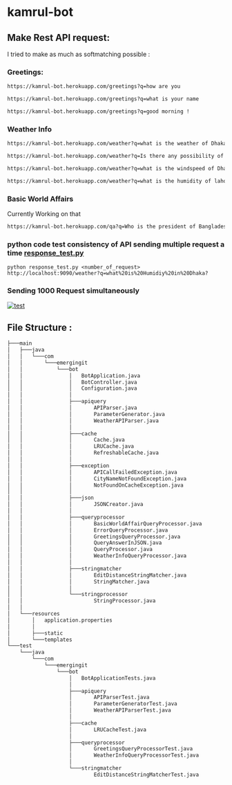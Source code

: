 # kamrul-bot



## Make Rest API request:
I tried to make as much as softmatching possible :
### Greetings: 
```bash
https://kamrul-bot.herokuapp.com/greetings?q=how are you
```
```bash
https://kamrul-bot.herokuapp.com/greetings?q=what is your name
```
```bash
https://kamrul-bot.herokuapp.com/greetings?q=good morning !
```

### Weather Info
```bash
https://kamrul-bot.herokuapp.com/weather?q=what is the weather of Dhaka?
```
```bash
https://kamrul-bot.herokuapp.com/weather?q=Is there any possibility of rain in dhaka?
```
```bash
https://kamrul-bot.herokuapp.com/weather?q=what is the windspeed of Dhaka?
```
```bash
https://kamrul-bot.herokuapp.com/weather?q=what is the humidity of lahore?
```

### Basic World Affairs
Currently Working on that
```bash
https://kamrul-bot.herokuapp.com/qa?q=Who is the president of Bangladesh?
```

### python code test consistency of API sending multiple request a time [response_test.py](https://gist.github.com/kamrul1157024/414254eb4896b20aebe551ade25579fe)
```
python response_test.py <number_of_request> http://localhost:9090/weather?q=what%20is%20Humidiy%20in%20Dhaka?
```
### Sending 1000 Request simultaneously 
<a href="https://ibb.co/P1nFg4N"><img src="https://i.ibb.co/wpXB4CR/test.png" alt="test" border="0"></a>



## File Structure :
```bash   
├───main
│   ├───java
│   │   └───com
│   │       └───emergingit
│   │           └───bot
│   │               │   BotApplication.java
│   │               │   BotController.java
│   │               │   Configuration.java
│   │               │   
│   │               ├───apiquery
│   │               │       APIParser.java
│   │               │       ParameterGenerator.java
│   │               │       WeatherAPIParser.java
│   │               │       
│   │               ├───cache
│   │               │       Cache.java
│   │               │       LRUCache.java
│   │               │       RefreshableCache.java
│   │               │       
│   │               ├───exception
│   │               │       APICallFailedException.java
│   │               │       CityNameNotFoundException.java
│   │               │       NotFoundOnCacheException.java
│   │               │       
│   │               ├───json
│   │               │       JSONCreator.java
│   │               │       
│   │               ├───queryprocessor
│   │               │       BasicWorldAffairQueryProcessor.java
│   │               │       ErrorQueryProcessor.java
│   │               │       GreetingsQueryProcessor.java
│   │               │       QueryAnswerInJSON.java
│   │               │       QueryProcessor.java
│   │               │       WeatherInfoQueryProcessor.java
│   │               │       
│   │               ├───stringmatcher
│   │               │       EditDistanceStringMatcher.java
│   │               │       StringMatcher.java
│   │               │       
│   │               └───stringprocessor
│   │                       StringProcessor.java
│   │                       
│   └───resources
│       │   application.properties
│       │   
│       ├───static
│       └───templates
└───test
    └───java
        └───com
            └───emergingit
                └───bot
                    │   BotApplicationTests.java
                    │   
                    ├───apiquery
                    │       APIParserTest.java
                    │       ParameterGeneratorTest.java
                    │       WeatherAPIParserTest.java
                    │       
                    ├───cache
                    │       LRUCacheTest.java
                    │       
                    ├───queryprocessor
                    │       GreetingsQueryProcessorTest.java
                    │       WeatherInfoQueryProcessorTest.java
                    │       
                    └───stringmatcher
                            EditDistanceStringMatcherTest.java
                            
```
